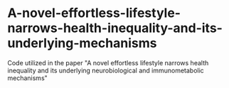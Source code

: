 # A-novel-effortless-lifestyle-narrows-health-inequality-and-its-underlying-mechanisms
Code utilized in the paper "A novel effortless lifestyle narrows health inequality and its underlying neurobiological and immunometabolic mechanisms"

